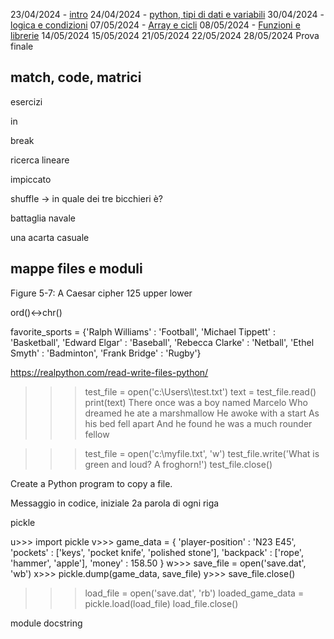 23/04/2024 - [intro](intro.md)
24/04/2024 - [python, tipi di dati e variabili](python-variabili.md)
30/04/2024 - [logica e condizioni](condizioni-cicli.md)
07/05/2024 - [Array e cicli](array-cicli.md)
08/05/2024 - [Funzioni e librerie](array-cicli.md)
14/05/2024
15/05/2024
21/05/2024
22/05/2024
28/05/2024	Prova finale

## match, code, matrici

esercizi

in

break

ricerca lineare

impiccato

shuffle -> in quale dei tre bicchieri è?

battaglia navale

una acarta casuale
## mappe files e moduli

Figure 5-7: A Caesar cipher 125
upper
lower

ord()<->chr()

favorite_sports = {'Ralph Williams' : 'Football',
                                 'Michael Tippett' : 'Basketball',
                                 'Edward Elgar' : 'Baseball',
                                 'Rebecca Clarke' : 'Netball',
                                 'Ethel Smyth' : 'Badminton',
                                 'Frank Bridge' : 'Rugby'}

https://realpython.com/read-write-files-python/
                                 
>>> test_file = open('c:\\Users\\<your username>\\test.txt')
>>> text = test_file.read()
>>> print(text)
There once was a boy named Marcelo
Who dreamed he ate a marshmallow
He awoke with a start
As his bed fell apart
And he found he was a much rounder fellow

>>> test_file = open('c:\\myfile.txt', 'w')
>>> test_file.write('What is green and loud? A froghorn!')
>>> test_file.close()


Create a Python program to copy a file.

Messaggio in codice, iniziale 2a parola di ogni riga

pickle

u>>> import pickle v>>> game_data = {
                'player-position' : 'N23 E45',
                'pockets' : ['keys', 'pocket knife', 'polished stone'],
                'backpack' : ['rope', 'hammer', 'apple'],
                'money' : 158.50
                }
w>>> save_file = open('save.dat', 'wb')
x>>> pickle.dump(game_data, save_file)
y>>> save_file.close()


>>> load_file = open('save.dat', 'rb')
>>> loaded_game_data = pickle.load(load_file)
>>> load_file.close()


module
docstring